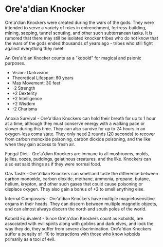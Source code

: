 # Ore'a'dian Knocker

Ore'a'dian Knockers were created during the wars of the gods. They were intended to serve a variety of roles in entrenchment, fortress-building, mining, sapping, tunnel scouting, and other such subterranean tasks. It is rumored that there may still be isolated knocker tribes who do not know that the wars of the gods ended thousands of years ago - tribes who still fight against everything they meet.

An Ore'a'dian Knocker counts as a "kobold" for magical and psionic purposes.

- Vision: Darkvision
- Theoretical Lifespan: 60 years
- Map Movement: 30 feet
- -2 Strength
- +2 Dexterity
- +2 Intelligence
- +2 Wisdom
- -2 Charisma

Anoxia Survival - Ore'a'dian Knockers can hold their breath for up to 1 hour at a time, although they must conserve energy with a walking pace or slower during this time. They can also survive for up to 24 hours in an oxygen-less coma state. They only need 2 rounds (20 seconds) to recover from carbon monoxide poisoning, carbon dioxide poisoning, and the like when they gain access to fresh air.

Fungal Diet - Ore'a'dian Knockers are immune to all mushrooms, molds, jellies, oozes, puddings, gelatinous creatures, and the like. Knockers can also eat said things as if they were normal food.

Gas Taste - Ore'a'dian Knockers can smell and taste the difference between carbon monoxide, carbon dioxide, methane, ammonia, propane, butane, helium, krypton, and other such gases that could cause poisoning or displace oxygen. They also gain a bonus of +2 to smell anything else.

Internal Compasses - Ore'a'dian Knockers have multiple magnetosensitive organs in their heads. They can discern between multiple magnetic objects, and can almost always discern the north and south poles of the world.

Kobold Equivalent - Since Ore'a'dian Knockers count as kobolds, are associated with evil spirits along with goblins and dark elves, and look the way they do, they suffer from severe discrimination. Ore'a'dian Knockers suffer a penalty of -10 to interactions with those who know kobolds primarily as a tool of evil.
